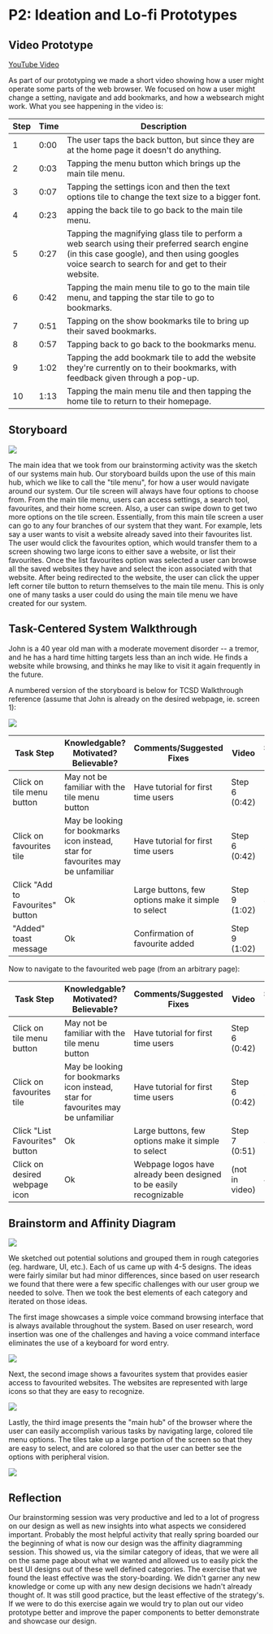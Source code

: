 # P2: Ideation and Lo-fi Prototypes

## Video Prototype

[](https://youtu.be/X77aQHgrE5k)

[YouTube Video](https://youtu.be/X77aQHgrE5k)

As part of our prototyping we made a short video showing how a user might operate some parts of the web browser. We focused on how a user might change a setting, navigate and add bookmarks, and how a websearch might work. What you see happening in the video is:

|Step|Time|Description|
|---|---|---|
|1|0:00|The user taps the back button, but since they are at the home page it doesn't do anything.
|2|0:03|Tapping the menu button which brings up the main tile menu.
|3|0:07|Tapping the settings icon and then the text options tile to change the text size to a bigger font.
|4|0:23|apping the back tile to go back to the main tile menu.
|5|0:27|Tapping the magnifying glass tile to perform a web search using their preferred search engine (in this case google), and then using googles voice search to search for and get to their website.
|6|0:42|Tapping the main menu tile to go to the main tile menu, and tapping the star tile to go to bookmarks.
|7|0:51|Tapping on the show bookmarks tile to bring up their saved bookmarks.
|8|0:57|Tapping back to go back to the bookmarks menu.
|9|1:02|Tapping the add bookmark tile to add the website they're currently on to their bookmarks, with feedback given through a pop-up.
|10|1:13|Tapping the main menu tile and then tapping the home tile to return to their homepage.
  
## Storyboard

![](https://janlothar.github.io/481-t01group01/P2-storyboard.jpg)

The main idea that we took from our brainstorming activity was the sketch of our systems main hub.  Our storyboard builds upon the use of this main hub, which we like to call the "tile menu", for how a user would navigate around our system.  Our tile screen will always have four options to choose from.  From the main tile menu, users can access settings, a search tool, favourites, and their home screen.  Also, a user can swipe down to get two more options on the tile screen.  Essentially, from this main tile screen a user can go to any four branches of our system that they want.  For example, lets say a user wants to visit a website already saved into their favourites list.  The user would click the favourites option, which would transfer them to a screen showing two large icons to either save a website, or list their favourites.  Once the list favourites option was selected a user can browse all the saved websites they have and select the icon associated with that website.  After being redirected to the website, the user can click the upper left corner tile button to return themselves to the main tile menu.  This is only one of many tasks a user could do using the main tile menu we have created for our system.

## Task-Centered System Walkthrough

John is a 40 year old man with a moderate movement disorder -- a tremor, and he has a hard time hitting targets less than an inch wide. He finds a website while browsing, and thinks he may like to visit it again frequently in the future.

A numbered version of the storyboard is below for TCSD Walkthrough reference (assume that John is already on the desired webpage, ie. screen 1):


![](https://janlothar.github.io/481-t01group01/P2-storyboard-numbered.jpg)

|Task Step|Knowledgable? Motivated? Believable?|Comments/Suggested Fixes|Video|Storyboard #|
|---|---|---|---|---|
|Click on tile menu button|May not be familiar with the tile menu button|Have tutorial for first time users|Step 6 (0:42)|1 --> 2|
|Click on favourites tile|May be looking for bookmarks icon instead, star for favourites may be unfamiliar|Have tutorial for first time users|Step 6 (0:42)|2 --> 3|
|Click "Add to Favourites" button|Ok|Large buttons, few options make it simple to select|Step 9 (1:02)|3 --> 1|
|"Added" toast message|Ok|Confirmation of favourite added|Step 9 (1:02)|1|

Now to navigate to the favourited web page (from an arbitrary page):

|Task Step|Knowledgable? Motivated? Believable?|Comments/Suggested Fixes|Video|Storyboard #|
|---|---|---|---|---|
|Click on tile menu button|May not be familiar with the tile menu button|Have tutorial for first time users|Step 6 (0:42)|1 --> 2|
|Click on favourites tile|May be looking for bookmarks icon instead, star for favourites may be unfamiliar|Have tutorial for first time users|Step 6 (0:42)|2 --> 3|
|Click "List Favourites" button|Ok|Large buttons, few options make it simple to select|Step 7 (0:51)|3 --> 4|
|Click on desired webpage icon|Ok|Webpage logos have already been designed to be easily recognizable|(not in video)|4 --> 1|



## Brainstorm and Affinity Diagram

![](https://janlothar.github.io/481-t01group01/20170601_111242.jpg)

We sketched out potential solutions and grouped them in rough categories (eg. hardware, UI, etc.). Each of us came up with 4-5 designs. The ideas were fairly similar but had minor differences, since based on user research we found that there were a few specific challenges with our user group we needed to solve. Then we took the best elements of each category and iterated on those ideas. 

The first image showcases a simple voice command browsing interface that is always available throughout the system. Based on user research, word insertion was one of the challenges and having a voice command interface eliminates the use of a keyboard for word entry.

![](https://janlothar.github.io/481-t01group01/20170601_113127.jpg)

Next, the second image shows a favourites system that provides easier access to favourited websites. The websites are represented with large icons so that they are easy to recognize.

![](https://janlothar.github.io/481-t01group01/20170601_113135.jpg)

Lastly, the third image presents the "main hub" of the browser where the user can easily accomplish various tasks by navigating large, colored tile menu options. The tiles take up a large portion of the screen so that they are easy to select, and are colored so that the user can better see the options with peripheral vision.

![](https://janlothar.github.io/481-t01group01/20170601_113115.jpg)

## Reflection

Our brainstorming session was very productive and led to a lot of progress on our design as well as new insights into what aspects we considered important.
Probably the most helpful activity that really spring boarded our the beginning of what is now our design was the affinity diagramming session. This showed us, via the similar category of ideas, that we were all on the same page about what we wanted and allowed us to easily pick the best UI designs out of these well defined categories. 
The exercise that we found the least effective was the story-boarding. We didn't garner any new knowledge or come up with any new design decisions we hadn't already thought of. It was still good practice, but the least effective of the strategy's.
If we were to do this exercise again we would try to plan out our video prototype better and improve the paper components to better demonstrate and showcase our design. 

